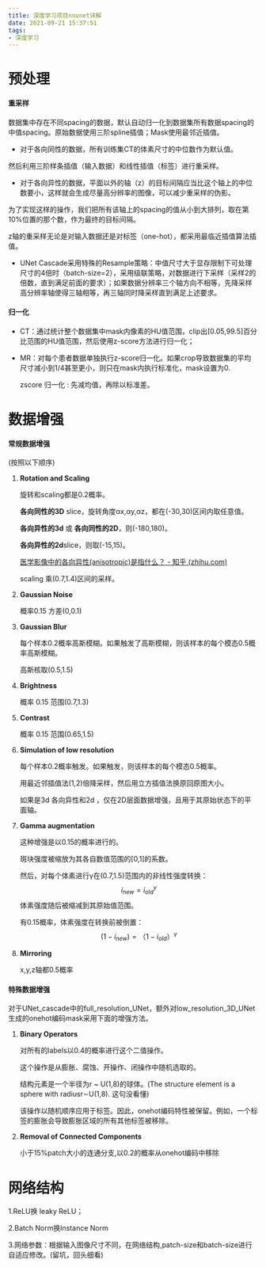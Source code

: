 ```yaml
---
title: 深度学习项目nnunet详解
date: 2021-09-21 15:37:51
tags:
- 深度学习
---
```




# 预处理

#### 重采样

数据集中存在不同spacing的数据，默认自动归一化到数据集所有数据spacing的中值spacing。原始数据使用三阶spline插值；Mask使用最邻近插值。

-  对于各向同性的数据，所有训练集CT的体素尺寸的中位数作为默认值。

  然后利用三阶样条插值（输入数据）和线性插值（标签）进行重采样。

-  对于各向异性的数据，平面以外的轴（z）的目标间隔应当比这个轴上的中位数要小，这样就会生成尽量高分辨率的图像，可以减少重采样的伪影。

  为了实现这样的操作，我们把所有该轴上的spacing的值从小到大排列，取在第10%位置的那个数，作为最终的目标间隔。

  z轴的重采样无论是对输入数据还是对标签（one-hot），都采用最临近插值算法插值。

- UNet Cascade采用特殊的Resample策略：中值尺寸大于显存限制下可处理尺寸的4倍时（batch-size=2），采用级联策略，对数据进行下采样（采样2的倍数，直到满足前面的要求）；如果数据分辨率三个轴方向不相等，先降采样高分辨率轴使得三轴相等，再三轴同时降采样直到满足上述要求。

#### 归一化

- CT：通过统计整个数据集中mask内像素的HU值范围，clip出[0.05,99.5]百分比范围的HU值范围，然后使用z-score方法进行归一化；

- MR：对每个患者数据单独执行z-score归一化。如果crop导致数据集的平均尺寸减小到1/4甚至更小，则只在mask内执行标准化，mask设置为0.

  zscore 归一化 : 先减均值，再除以标准差。

# 数据增强

#### 常规数据增强

(按照以下顺序)

1. **Rotation and Scaling** 

   旋转和scaling都是0.2概率。

   **各向同性的3D** slice，旋转角度αx,αy,αz，都在(-30,30)区间内取任意值。

   **各向异性的3d** 或 **各向同性的2D**，则(-180,180)。

   **各向异性的2d**slice，则取(-15,15)。

    [医学影像中的各向异性(anisotropic)是指什么？ - 知乎 (zhihu.com)](https://www.zhihu.com/question/382284292/answer/1116266847)

   scaling 乘(0.7,1.4)区间的采样。

2. **Gaussian Noise**

   概率0.15 方差(0,0.1)

3. **Gaussian Blur**

   每个样本0.2概率高斯模糊。如果触发了高斯模糊，则该样本的每个模态0.5概率高斯模糊。 

   高斯核取(0.5,1.5)

4. **Brightness**

   概率 0.15 范围(0.7,1.3)

5. **Contrast**

   概率 0.15 范围(0.65,1.5)

6. **Simulation of low resolution**

   每个样本0.2概率触发。如果触发，则该样本的每个模态0.5概率。

   用最近邻插值法(1,2)倍降采样，然后用立方插值法换原回原图大小。

   如果是3d 各向异性和2d ，仅在2D层面数据增强，且用于其原始状态下的平面轴。

7. **Gamma augmentation**

   这种增强是以0.15的概率进行的。

   斑块强度被缩放为其各自数值范围的[0,1]的系数。 

   然后，对每个体素进行γ在(0.7,1.5)范围内的非线性强度转换：
   $$
   i_{new}={i_{old}}^\gamma
   $$
   体素强度随后被缩减到其原始值范围。 

   有0.15概率，体素强度在转换前被倒置：
   $$
   (1-i_{new})=（1-i_{old}）^\gamma
   $$

8. **Mirroring**

   x,y,z轴都0.5概率



#### 特殊数据增强

对于UNet_cascade中的full_resolution_UNet，额外对low_resolution_3D_UNet生成的onehot编码mask采用下面的增强方法。

1. **Binary Operators**

   对所有的labels以0.4的概率进行这个二值操作。

   这个操作是从膨胀、腐蚀、开操作、闭操作中随机选取的。

   结构元素是一个半径为r ~ U(1,8)的球体。(The structure element is a sphere with radiusr∼U(1,8). 这句没看懂)

   该操作以随机顺序应用于标签。因此，onehot编码特性被保留。例如，一个标签的膨胀会导致膨胀区域的所有其他标签被移除。

2. **Removal of Connected Components**

   小于15%patch大小的连通分支,以0.2的概率从onehot编码中移除

# 网络结构

1.ReLU换 leaky ReLU；

2.Batch Norm换Instance Norm

3.网络参数：根据输入图像尺寸不同，在网络结构,patch-size和batch-size进行自适应修改。(留坑，回头细看)
